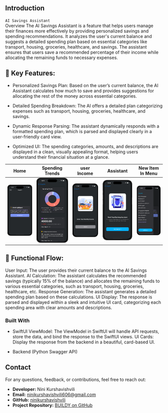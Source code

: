 ## Introduction
`AI Savings Assistant`  
Overview
The AI Savings Assistant is a feature that helps users manage their finances more effectively by providing personalized savings and spending recommendations. It analyzes the user's current balance and suggests a detailed spending plan based on essential categories like transport, housing, groceries, healthcare, and savings. The assistant ensures that users save a recommended percentage of their income while allocating the remaining funds to necessary expenses.

## 🚀 Key Features:

* Personalized Savings Plan: Based on the user’s current balance, the AI Assistant calculates how much to save and provides suggestions for allocating the rest of the money across essential categories.

* Detailed Spending Breakdown: The AI offers a detailed plan categorizing expenses such as transport, housing, groceries, healthcare, and savings.

* Dynamic Response Parsing: The assistant dynamically responds with a formatted spending plan, which is parsed and displayed clearly in a user-friendly card view.

* Optimized UI: The spending categories, amounts, and descriptions are displayed in a clean, visually appealing format, helping users understand their financial situation at a glance.


| Home | Spending Trends | user Income | Assistant | New Item In Menu|
| --- | --- | --- | --- | --- |
| ![HomePAge](AISavingsAssistant/AISavingsAssistant/AppScreans/homepageUI.png) | ![Categories](AISavingsAssistant/AISavingsAssistant/AppScreans/SpendingTrends.png)  | ![Shops](AISavingsAssistant/AISavingsAssistant/AppScreans/IncomePage.png) | ![Add to wishlist](AISavingsAssistant/AISavingsAssistant/AppScreans/Assistent1.png) | ![Add To cart](AISavingsAssistant/AISavingsAssistant/AppScreans/menuBar.png) |

## 🚀 Functional Flow:

User Input: The user provides their current balance to the AI Savings Assistant.
AI Calculation: The assistant calculates the recommended savings (typically 15% of the balance) and allocates the remaining funds to various essential categories, such as transport, housing, groceries, healthcare, etc.
Response Generation: The assistant generates a detailed spending plan based on these calculations.
UI Display: The response is parsed and displayed within a sleek and intuitive UI card, categorizing each spending area with clear amounts and descriptions.

### Built With 

* SwiftUI
ViewModel: The ViewModel in SwiftUI will handle API requests, store the data, and bind the response to the SwiftUI views.
UI Cards: Display the response from the backend in a beautiful, card-based UI.

* Backend (Python Swagger API)

## Contact  

For any questions, feedback, or contributions, feel free to reach out:  

- **Developer:** Nini Kurshavishvili  
- **Email:** [ninikurshavishvili606@gmail.com](ninikurshavishvili606@gmail.com)  
- **GitHub:** [ninikurshavishvili](https://github.com/ninikurshavishvili)  
- **Project Repository:** [BUILDY on GitHub](https://github.com/ninikurshavishvili/SavingsAssistant.git)  

